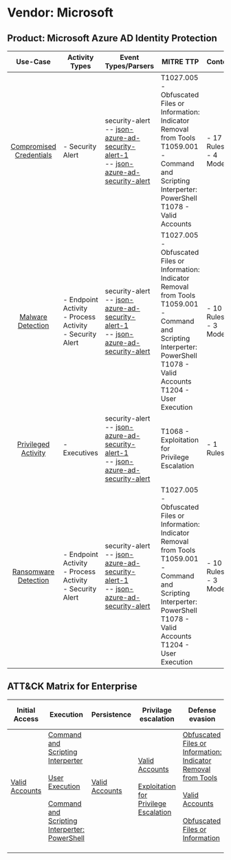 Vendor: Microsoft
=================
Product: Microsoft Azure AD Identity Protection
-----------------------------------------------
|                                 Use-Case                                  | Activity Types                                                | Event Types/Parsers                                                                                                                                                                                                     | MITRE TTP                                                                                                                                                                                      | Content                    |
|:-------------------------------------------------------------------------:| ------------------------------------------------------------- | ----------------------------------------------------------------------------------------------------------------------------------------------------------------------------------------------------------------------- | ---------------------------------------------------------------------------------------------------------------------------------------------------------------------------------------------- | -------------------------- |
| [Compromised Credentials](../UseCases/usecase_compromised_credentials.md) | - Security Alert                                              |  security-alert<br> -- [json-azure-ad-security-alert-1](../Parsers/parserContent_json-azure-ad-security-alert-1.md)<br> -- [json-azure-ad-security-alert](../Parsers/parserContent_json-azure-ad-security-alert.md)<br> | T1027.005 - Obfuscated Files or Information: Indicator Removal from Tools<br>T1059.001 - Command and Scripting Interperter: PowerShell<br>T1078 - Valid Accounts<br>                           |  - 17 Rules<br> - 4 Models |
|       [Malware Detection](../UseCases/usecase_malware_detection.md)       | - Endpoint Activity<br>- Process Activity<br>- Security Alert |  security-alert<br> -- [json-azure-ad-security-alert-1](../Parsers/parserContent_json-azure-ad-security-alert-1.md)<br> -- [json-azure-ad-security-alert](../Parsers/parserContent_json-azure-ad-security-alert.md)<br> | T1027.005 - Obfuscated Files or Information: Indicator Removal from Tools<br>T1059.001 - Command and Scripting Interperter: PowerShell<br>T1078 - Valid Accounts<br>T1204 - User Execution<br> |  - 10 Rules<br> - 3 Models |
|     [Privileged Activity](../UseCases/usecase_privileged_activity.md)     | - Executives                                                  |  security-alert<br> -- [json-azure-ad-security-alert-1](../Parsers/parserContent_json-azure-ad-security-alert-1.md)<br> -- [json-azure-ad-security-alert](../Parsers/parserContent_json-azure-ad-security-alert.md)<br> | T1068 - Exploitation for Privilege Escalation<br>                                                                                                                                              |  - 1 Rules<br>             |
|    [Ransomware Detection](../UseCases/usecase_ransomware_detection.md)    | - Endpoint Activity<br>- Process Activity<br>- Security Alert |  security-alert<br> -- [json-azure-ad-security-alert-1](../Parsers/parserContent_json-azure-ad-security-alert-1.md)<br> -- [json-azure-ad-security-alert](../Parsers/parserContent_json-azure-ad-security-alert.md)<br> | T1027.005 - Obfuscated Files or Information: Indicator Removal from Tools<br>T1059.001 - Command and Scripting Interperter: PowerShell<br>T1078 - Valid Accounts<br>T1204 - User Execution<br> |  - 10 Rules<br> - 3 Models |

ATT&CK Matrix for Enterprise
----------------------------
| Initial Access                                                      | Execution                                                                                                                                                                                                                                                       | Persistence                                                         | Privilage escalation                                                                                                                                          | Defense evasion                                                                                                                                                                                                                                                               | Credential Access | Discovery | Lateral Movement | Collection | Command and Control | Exfiltration | Impact |
| ------------------------------------------------------------------- | --------------------------------------------------------------------------------------------------------------------------------------------------------------------------------------------------------------------------------------------------------------- | ------------------------------------------------------------------- | ------------------------------------------------------------------------------------------------------------------------------------------------------------- | ----------------------------------------------------------------------------------------------------------------------------------------------------------------------------------------------------------------------------------------------------------------------------- | ----------------- | --------- | ---------------- | ---------- | ------------------- | ------------ | ------ |
| [Valid Accounts](https://attack.mitre.org/techniques/T1078)<br><br> | [Command and Scripting Interperter](https://attack.mitre.org/techniques/T1059)<br><br>[User Execution](https://attack.mitre.org/techniques/T1204)<br><br>[Command and Scripting Interperter: PowerShell](https://attack.mitre.org/techniques/T1059/001)<br><br> | [Valid Accounts](https://attack.mitre.org/techniques/T1078)<br><br> | [Valid Accounts](https://attack.mitre.org/techniques/T1078)<br><br>[Exploitation for Privilege Escalation](https://attack.mitre.org/techniques/T1068)<br><br> | [Obfuscated Files or Information: Indicator Removal from Tools](https://attack.mitre.org/techniques/T1027/005)<br><br>[Valid Accounts](https://attack.mitre.org/techniques/T1078)<br><br>[Obfuscated Files or Information](https://attack.mitre.org/techniques/T1027)<br><br> |                   |           |                  |            |                     |              |        |